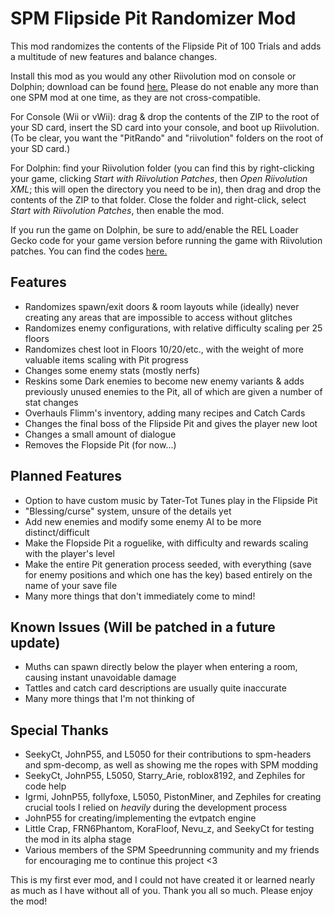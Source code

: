 # SPM Flipside Pit Randomizer Mod
This mod randomizes the contents of the Flipside Pit of 100 Trials and adds a multitude of new features and balance changes.

Install this mod as you would any other Riivolution mod on console or Dolphin; download can be found [here.](https://github.com/shiken-yme/spm-pit-randomizer/releases) Please do not enable any more than one SPM mod at one time, as they are not cross-compatible.

For Console (Wii or vWii): drag & drop the contents of the ZIP to the root of your SD card, insert the SD card into your console, and boot up Riivolution. (To be clear, you want the "PitRando" and "riivolution" folders on the root of your SD card.)

For Dolphin: find your Riivolution folder (you can find this by right-clicking your game, clicking *Start with Riivolution Patches*, then *Open Riivolution XML*; this will open the directory you need to be in), then drag and drop the contents of the ZIP to that folder. Close the folder and right-click, select *Start with Riivolution Patches*, then enable the mod.

If you run the game on Dolphin, be sure to add/enable the REL Loader Gecko code for your game version before running the game with Riivolution patches. You can find the codes [here.](https://github.com/SeekyCt/spm-rel-loader/tree/master/spm-rel-loader/loader)

## Features
* Randomizes spawn/exit doors & room layouts while (ideally) never creating any areas that are impossible to access without glitches
* Randomizes enemy configurations, with relative difficulty scaling per 25 floors
* Randomizes chest loot in Floors 10/20/etc., with the weight of more valuable items scaling with Pit progress
* Changes some enemy stats (mostly nerfs)
* Reskins some Dark enemies to become new enemy variants & adds previously unused enemies to the Pit, all of which are given a number of stat changes
* Overhauls Flimm's inventory, adding many recipes and Catch Cards
* Changes the final boss of the Flipside Pit and gives the player new loot
* Changes a small amount of dialogue
* Removes the Flopside Pit (for now...)

## Planned Features
* Option to have custom music by Tater-Tot Tunes play in the Flipside Pit
* "Blessing/curse" system, unsure of the details yet
* Add new enemies and modify some enemy AI to be more distinct/difficult
* Make the Flopside Pit a roguelike, with difficulty and rewards scaling with the player's level
* Make the entire Pit generation process seeded, with everything (save for enemy positions and which one has the key) based entirely on the name of your save file
* Many more things that don't immediately come to mind!

## Known Issues (Will be patched in a future update)
* Muths can spawn directly below the player when entering a room, causing instant unavoidable damage
* Tattles and catch card descriptions are usually quite inaccurate
* Many more things that I'm not thinking of

## Special Thanks
* SeekyCt, JohnP55, and L5050 for their contributions to spm-headers and spm-decomp, as well as showing me the ropes with SPM modding
* SeekyCt, JohnP55, L5050, Starry_Arie, roblox8192, and Zephiles for code help
* Igrmi, JohnP55, follyfoxe, L5050, PistonMiner, and Zephiles for creating crucial tools I relied on *heavily* during the development process
* JohnP55 for creating/implementing the evtpatch engine
* Little Crap, FRN6Phantom, KoraFloof, Nevu_z, and SeekyCt for testing the mod in its alpha stage
* Various members of the SPM Speedrunning community and my friends for encouraging me to continue this project <3

This is my first ever mod, and I could not have created it or learned nearly as much as I have without all of you. Thank you all so much. Please enjoy the mod!
